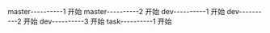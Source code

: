 master----------1 开始
master----------2 开始
dev----------1 开始
dev----------2 开始
dev----------3 开始
task----------1 开始
